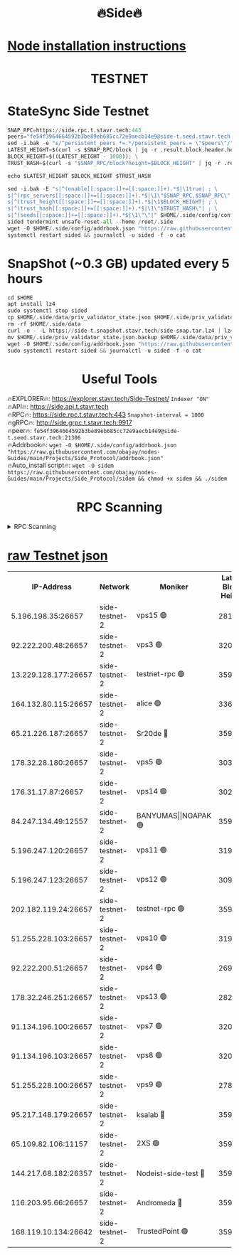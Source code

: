 <h1 align="center"> 🔥Side🔥</h1>

[Node installation instructions](https://github.com/obajay/nodes-Guides/tree/main/Projects/Side_Protocol)
=

<h1 align="center"> TESTNET</h1>

# StateSync Side Testnet
```python
SNAP_RPC=https://side.rpc.t.stavr.tech:443
peers="fe54f3964664592b3be89eb685cc72e9aecb14e9@side-t.seed.stavr.tech:21306"
sed -i.bak -e "s/^persistent_peers *=.*/persistent_peers = \"$peers\"/" $HOME/.side/config/config.toml
LATEST_HEIGHT=$(curl -s $SNAP_RPC/block | jq -r .result.block.header.height); \
BLOCK_HEIGHT=$((LATEST_HEIGHT - 1000)); \
TRUST_HASH=$(curl -s "$SNAP_RPC/block?height=$BLOCK_HEIGHT" | jq -r .result.block_id.hash)

echo $LATEST_HEIGHT $BLOCK_HEIGHT $TRUST_HASH

sed -i.bak -E "s|^(enable[[:space:]]+=[[:space:]]+).*$|\1true| ; \
s|^(rpc_servers[[:space:]]+=[[:space:]]+).*$|\1\"$SNAP_RPC,$SNAP_RPC\"| ; \
s|^(trust_height[[:space:]]+=[[:space:]]+).*$|\1$BLOCK_HEIGHT| ; \
s|^(trust_hash[[:space:]]+=[[:space:]]+).*$|\1\"$TRUST_HASH\"| ; \
s|^(seeds[[:space:]]+=[[:space:]]+).*$|\1\"\"|" $HOME/.side/config/config.toml
sided tendermint unsafe-reset-all --home /root/.side
wget -O $HOME/.side/config/addrbook.json "https://raw.githubusercontent.com/obajay/nodes-Guides/main/Projects/Side_Protocol/addrbook.json"
systemctl restart sided && journalctl -u sided -f -o cat
```
# SnapShot (~0.3 GB) updated every 5 hours
```python
cd $HOME
apt install lz4
sudo systemctl stop sided
cp $HOME/.side/data/priv_validator_state.json $HOME/.side/priv_validator_state.json.backup
rm -rf $HOME/.side/data
curl -o - -L https://side-t.snapshot.stavr.tech/side-snap.tar.lz4 | lz4 -c -d - | tar -x -C $HOME/.side --strip-components 2
mv $HOME/.side/priv_validator_state.json.backup $HOME/.side/data/priv_validator_state.json
wget -O $HOME/.side/config/addrbook.json "https://raw.githubusercontent.com/obajay/nodes-Guides/main/Projects/Side_Protocol/addrbook.json"
sudo systemctl restart sided && journalctl -u sided -f -o cat
```
 <h1 align="center"> Useful Tools</h1>
 
🔥EXPLORER🔥: https://explorer.stavr.tech/Side-Testnet/        `Indexer "ON"` \
🔥API🔥:      https://side.api.t.stavr.tech \
🔥RPC🔥:      https://side.rpc.t.stavr.tech:443              `Snapshot-interval = 1000` \
🔥gRPC🔥:     http://side.grpc.t.stavr.tech:9917 \
🔥peer🔥:     `fe54f3964664592b3be89eb685cc72e9aecb14e9@side-t.seed.stavr.tech:21306` \
🔥Addrbook🔥: ```wget -O $HOME/.side/config/addrbook.json "https://raw.githubusercontent.com/obajay/nodes-Guides/main/Projects/Side_Protocol/addrbook.json"``` \
🔥Auto_install script🔥:  `wget -O sidem https://raw.githubusercontent.com/obajay/nodes-Guides/main/Projects/Side_Protocol/sidem && chmod +x sidem && ./sidem`

<h1 align="center"> RPC Scanning</h1>

<details>
<summary>RPC Scanning</summary>

<h2 align="center"> We scan nodes in real time every 4 hours. And we provide the final result of RPC endpoints.
We cannot influence the operation of these nodes in any way. </h2>


```python
If Voting Power is higher than 0 --> then the Node is a validator of the network and may be subject to attack and be a potential threat to the chain.
```
```python
We marked such validators with a red symbol
```

</details>

[raw Testnet json](https://rpc-check.sidet.stavr.tech/sidet/rpc-sidet-result.json)
=


<table><tr><th>IP-Address</th><th>Network</th><th>Moniker</th><th>Latest Block Height</th><th>Earliest Block Height</th><th>Catching Up</th><th>Tx Index</th><th>Voting Power</th><th>Scan Time</th></tr><tr><td>5.196.198.35:26657</td><td>side-testnet-2</td><td>vps15 🟢</td><td>281668</td><td>1</td><td>False</td><td>on</td><td>0</td><td>2024-03-18T14:57:13.701595663UTC</td></tr><tr><td>92.222.200.48:26657</td><td>side-testnet-2</td><td>vps3 🟢</td><td>320085</td><td>1</td><td>False</td><td>on</td><td>0</td><td>2024-03-18T14:57:14.512063087UTC</td></tr><tr><td>13.229.128.177:26657</td><td>side-testnet-2</td><td>testnet-rpc 🟢</td><td>359293</td><td>1</td><td>False</td><td>on</td><td>0</td><td>2024-03-18T14:57:15.698658140UTC</td></tr><tr><td>164.132.80.115:26657</td><td>side-testnet-2</td><td>alice 🟢</td><td>336199</td><td>1</td><td>False</td><td>on</td><td>0</td><td>2024-03-18T14:57:16.514501406UTC</td></tr><tr><td>65.21.226.187:26657</td><td>side-testnet-2</td><td>Sr20de 🔴</td><td>359293</td><td>1</td><td>False</td><td>on</td><td>67417</td><td>2024-03-18T14:57:16.820634562UTC</td></tr><tr><td>178.32.28.180:26657</td><td>side-testnet-2</td><td>vps5 🟢</td><td>303516</td><td>1</td><td>False</td><td>on</td><td>0</td><td>2024-03-18T14:57:19.075610678UTC</td></tr><tr><td>176.31.17.87:26657</td><td>side-testnet-2</td><td>vps14 🟢</td><td>302478</td><td>1</td><td>False</td><td>on</td><td>0</td><td>2024-03-18T14:57:19.919375131UTC</td></tr><tr><td>84.247.134.49:12557</td><td>side-testnet-2</td><td>BANYUMAS||NGAPAK 🟢</td><td>359294</td><td>1</td><td>False</td><td>off</td><td>0</td><td>2024-03-18T14:57:20.235243027UTC</td></tr><tr><td>5.196.247.120:26657</td><td>side-testnet-2</td><td>vps11 🟢</td><td>319129</td><td>1</td><td>False</td><td>on</td><td>0</td><td>2024-03-18T14:57:21.048799824UTC</td></tr><tr><td>5.196.247.123:26657</td><td>side-testnet-2</td><td>vps12 🟢</td><td>309835</td><td>1</td><td>False</td><td>on</td><td>0</td><td>2024-03-18T14:57:24.255535054UTC</td></tr><tr><td>202.182.119.24:26657</td><td>side-testnet-2</td><td>testnet-rpc 🟢</td><td>359295</td><td>1</td><td>False</td><td>on</td><td>0</td><td>2024-03-18T14:57:28.232415432UTC</td></tr><tr><td>51.255.228.103:26657</td><td>side-testnet-2</td><td>vps10 🟢</td><td>319152</td><td>1</td><td>False</td><td>on</td><td>0</td><td>2024-03-18T14:57:29.014153677UTC</td></tr><tr><td>92.222.200.51:26657</td><td>side-testnet-2</td><td>vps4 🟢</td><td>269859</td><td>1</td><td>False</td><td>on</td><td>0</td><td>2024-03-18T14:57:29.851434093UTC</td></tr><tr><td>178.32.246.251:26657</td><td>side-testnet-2</td><td>vps13 🟢</td><td>282512</td><td>1</td><td>False</td><td>on</td><td>0</td><td>2024-03-18T14:57:33.211494957UTC</td></tr><tr><td>91.134.196.100:26657</td><td>side-testnet-2</td><td>vps7 🟢</td><td>320096</td><td>1</td><td>False</td><td>on</td><td>0</td><td>2024-03-18T14:57:33.985707788UTC</td></tr><tr><td>91.134.196.103:26657</td><td>side-testnet-2</td><td>vps8 🟢</td><td>320950</td><td>1</td><td>False</td><td>on</td><td>0</td><td>2024-03-18T14:57:39.272436365UTC</td></tr><tr><td>51.255.228.100:26657</td><td>side-testnet-2</td><td>vps9 🟢</td><td>278034</td><td>1</td><td>False</td><td>on</td><td>0</td><td>2024-03-18T14:57:42.080518357UTC</td></tr><tr><td>95.217.148.179:26657</td><td>side-testnet-2</td><td>ksalab 🔴</td><td>359295</td><td>6001</td><td>False</td><td>off</td><td>76478</td><td>2024-03-18T14:57:26.805753834UTC</td></tr><tr><td>65.109.82.106:11157</td><td>side-testnet-2</td><td>2XS 🟢</td><td>359292</td><td>10001</td><td>False</td><td>off</td><td>0</td><td>2024-03-18T14:57:10.672194859UTC</td></tr><tr><td>144.217.68.182:26357</td><td>side-testnet-2</td><td>Nodeist-side-test 🔴</td><td>359295</td><td>123001</td><td>False</td><td>off</td><td>20067020</td><td>2024-03-18T14:57:30.428827098UTC</td></tr><tr><td>116.203.95.66:26657</td><td>side-testnet-2</td><td>Andromeda 🔴</td><td>359295</td><td>181001</td><td>False</td><td>off</td><td>20070524</td><td>2024-03-18T14:57:26.522921396UTC</td></tr><tr><td>168.119.10.134:26642</td><td>side-testnet-2</td><td>TrustedPoint 🟢</td><td>359163</td><td>266001</td><td>False</td><td>off</td><td>0</td><td>2024-03-18T14:57:27.046546078UTC</td></tr></table>